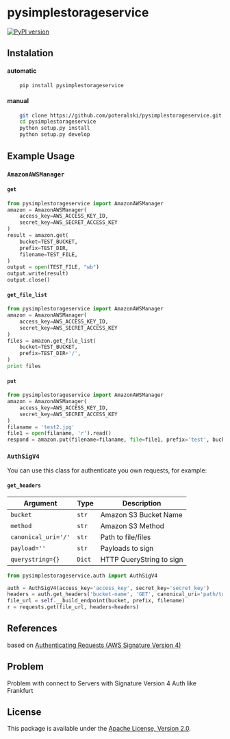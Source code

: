 # pysimplestorageservice
[![PyPI version](https://badge.fury.io/py/pysimplestorageservice.svg)](https://badge.fury.io/py/pysimplestorageservice)
## Instalation
#### automatic
```bash
    pip install pysimplestorageservice
```
#### manual
```bash
    git clone https://github.com/poteralski/pysimplestorageservice.git
    cd pysimplestorageservice
    python setup.py install
    python setup.py develop
```
## Example Usage
### `AmazonAWSManager`
#### `get`
```python
from pysimplestorageservice import AmazonAWSManager
amazon = AmazonAWSManager(
    access_key=AWS_ACCESS_KEY_ID,
    secret_key=AWS_SECRET_ACCESS_KEY
)
result = amazon.get(
    bucket=TEST_BUCKET,
    prefix=TEST_DIR,
    filename=TEST_FILE,
)
output = open(TEST_FILE, "wb")
output.write(result)
output.close()
```
#### `get_file_list`
```python
from pysimplestorageservice import AmazonAWSManager
amazon = AmazonAWSManager(
    access_key=AWS_ACCESS_KEY_ID,
    secret_key=AWS_SECRET_ACCESS_KEY
)
files = amazon.get_file_list(
    bucket=TEST_BUCKET,
    prefix=TEST_DIR+'/',
)
print files
```
#### `put`
```python
from pysimplestorageservice import AmazonAWSManager
amazon = AmazonAWSManager(
    access_key=AWS_ACCESS_KEY_ID,
    secret_key=AWS_SECRET_ACCESS_KEY
)
filaname = 'test2.jpg'
file1 = open(filaname, 'r').read()
respond = amazon.put(filename=filaname, file=file1, prefix='test', bucket=TEST_BUCKET)
```
### `AuthSigV4`
You can use this class for authenticate you own requests, for example:
#### `get_headers`
Argument | Type | Description
-------- | ---- | -----------
`bucket` | `str` | Amazon S3 Bucket Name
`method` | `str` | Amazon S3 Method
`canonical_uri='/'` | `str` | Path to file/files
`payload=''` | `str` | Payloads to sign
`querystring={}` | `Dict` | HTTP QueryString to sign
```python
from pysimplestorageservice.auth import AuthSigV4

auth = AuthSigV4(access_key='access_key', secret_key='secret_key')
headers = auth.get_headers('bucket-name', 'GET', canonical_uri='path/to/file.jpg'
file_url = self.__build_endpoint(bucket, prefix, filename)
r = requests.get(file_url, headers=headers)
```
## References
based on [Authenticating Requests (AWS Signature Version 4)](http://docs.aws.amazon.com/AmazonS3/latest/API/bucket-policy-s3-sigv4-conditions.html)

## Problem
Problem with connect to Servers with Signature Version 4 Auth like Frankfurt

## License
This package is available under the [Apache License, Version 2.0](http://www.apache.org/licenses/LICENSE-2.0).
